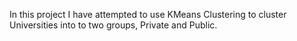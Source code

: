 In  this project I have attempted to use KMeans Clustering to cluster Universities into to two groups, Private and Public.
